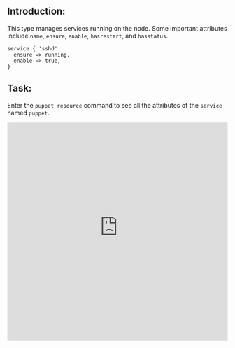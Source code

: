 <body>

## Introduction:

This type manages services running on the node. Some important attributes include <code>name</code>, <code>ensure</code>, <code>enable</code>, <code>hasrestart</code>, and <code>hasstatus</code>.

<div><pre><code class="language-none">service { &#39;sshd&#39;:
  ensure =&gt; running,
  enable =&gt; true,
}</code></pre></div>

## Task:

Enter the <code>puppet resource</code> command to see all the attributes of the <code>service</code> named <code>puppet</code>.

<iframe src="https://magicbox.whatsaranjit.com/resources/exploring_service" width="100%" height="500px" frameborder="0" />

</body>